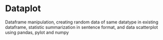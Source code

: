 # Dataplot
Dataframe manipulation, creating random data of same datatype in existing dataframe, statistic summarization in sentence format, and data scatterplot using pandas, pylot and numpy
